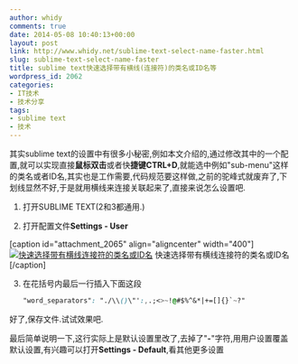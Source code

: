 ```yaml
---
author: whidy
comments: true
date: 2014-05-08 10:40:13+00:00
layout: post
link: http://www.whidy.net/sublime-text-select-name-faster.html
slug: sublime-text-select-name-faster
title: sublime text快速选择带有横线(连接符)的类名或ID名等
wordpress_id: 2062
categories:
- IT技术
- 技术分享
tags:
- sublime text
- 技术
---
```


其实sublime text的设置中有很多小秘密,例如本文介绍的,通过修改其中的一个配置,就可以实现直接**鼠标双击**或者快**捷键CTRL+D**,就能选中例如"sub-menu"这样的类名或者ID名,其实也是工作需要,代码规范要这样做,之前的驼峰式就废弃了,下划线显然不好,于是就用横线来连接关联起来了,直接来说怎么设置吧.

1. 打开SUBLIME TEXT(2和3都通用.)

2. 打开配置文件**Settings - User**

[caption id="attachment_2065" align="aligncenter" width="400"][![快速选择带有横线连接符的类名或ID名](http://www.whidy.net/wp-content/uploads/2014/05/fast-select-400x175.jpg)](http://www.whidy.net/wp-content/uploads/2014/05/fast-select.jpg) 快速选择带有横线连接符的类名或ID名[/caption]

3. 在花括号内最后一行插入下面这段


    
    ```css
    "word_separators": "./\\()\"':,.;<>~!@#$%^&*|+=[]{}`~?"
    ```



好了,保存文件.试试效果吧.

最后简单说明一下,这行实际上是默认设置里改了,去掉了"**-**"字符,用用户设置覆盖默认设置,有兴趣可以打开**Settings - Default**,看其他更多设置
